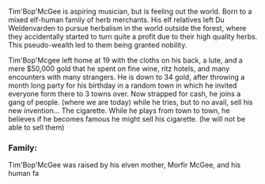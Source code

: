 Tim'Bop'McGee is aspiring musician, but is feeling out the world. Born to a mixed elf-human family of herb merchants. His elf relatives left Du Weldenvarden to pursue herbalism in the world outside the forest, where they accidentally started to turn quite a profit due to their high quality herbs. This pseudo-wealth led to them being granted nobility.

Tim'Bop'Mcgee left home at 19 with the cloths on his back, a lute, and a mere $50,000 gold that he spent on fine wine, ritz hotels, and many encounters with many strangers. He is down to 34 gold, after throwing a month long party for his birthday in a random town in which he invited everyone form there to 3 towns over. Now strapped for cash, he joins a gang of people. (where we are today) while he tries, but to no avail, sell his new invention... The cigarette. While he plays from town to town, he believes if he becomes famous he might sell his cigarette. (he will not be able to sell them)

### Family:
Tim'Bop'McGee was raised by his elven mother, Morfir McGee, and his human fa